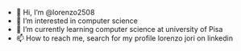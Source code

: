 - 👋 Hi, I’m @lorenzo2508
- 👀 I’m interested in computer science 
- 🌱 I’m currently learning computer science at university of Pisa
- 📫 How to reach me, search for my profile lorenzo jori on linkedin 

<!---
lorenzo2508/lorenzo2508 is a ✨ special ✨ repository because its `README.md` (this file) appears on your GitHub profile.
You can click the Preview link to take a look at your changes.
--->

